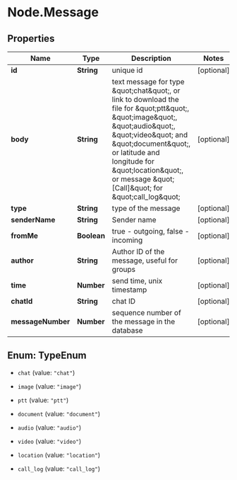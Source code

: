 # Node.Message

## Properties

Name | Type | Description | Notes
------------ | ------------- | ------------- | -------------
**id** | **String** | unique id | [optional] 
**body** | **String** | text message for type \&quot;chat\&quot;, or link to download the file for \&quot;ptt\&quot;, \&quot;image\&quot;, \&quot;audio\&quot;, \&quot;video\&quot; and \&quot;document\&quot;, or latitude and longitude for \&quot;location\&quot;, or message \&quot;[Call]\&quot; for \&quot;call_log\&quot; | [optional] 
**type** | **String** | type of the message | [optional] 
**senderName** | **String** | Sender name | [optional] 
**fromMe** | **Boolean** | true - outgoing, false - incoming | [optional] 
**author** | **String** | Author ID of the message, useful for groups | [optional] 
**time** | **Number** | send time, unix timestamp | [optional] 
**chatId** | **String** | chat ID | [optional] 
**messageNumber** | **Number** | sequence number of the message in the database | [optional] 



## Enum: TypeEnum


* `chat` (value: `"chat"`)

* `image` (value: `"image"`)

* `ptt` (value: `"ptt"`)

* `document` (value: `"document"`)

* `audio` (value: `"audio"`)

* `video` (value: `"video"`)

* `location` (value: `"location"`)

* `call_log` (value: `"call_log"`)




